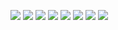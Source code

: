 ![](https://github.com/itemuse/XMusic/blob/master/image/image1.jpg)
![](https://github.com/itemuse/XMusic/blob/master/image/image2.jpg)
![](https://github.com/itemuse/XMusic/blob/master/image/image3.jpg)
![](https://github.com/itemuse/XMusic/blob/master/image/image3+1.jpg)
![](https://github.com/itemuse/XMusic/blob/master/image/image4.jpg)
![](https://github.com/itemuse/XMusic/blob/master/image/image5.jpg)
![](https://github.com/itemuse/XMusic/blob/master/image/image6.jpg)
![](https://github.com/itemuse/XMusic/blob/master/image/image7.jpg)
